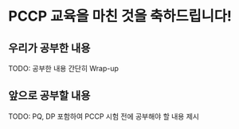 # PCCP 교육을 마친 것을 축하드립니다!

## 우리가 공부한 내용

TODO: 공부한 내용 간단히 Wrap-up

## 앞으로 공부할 내용

TODO: PQ, DP 포함하여 PCCP 시험 전에 공부해야 할 내용 제시
